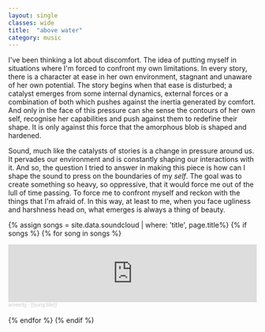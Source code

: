 ```yaml
---
layout: single
classes: wide
title:  "above water"
category: music
---
```


I've been thinking a lot about discomfort. The idea of putting myself in situations where I'm forced to confront my own limitations. In every story, there is a character at ease in her own environment, stagnant and unaware of her own potential. The story begins when that ease is disturbed; a catalyst emerges from some internal dynamics, external forces or a combination of both which pushes against the inertia generated by comfort. And only in the face of this pressure can she sense the contours of her own self, recognise her capabilities and push against them to redefine their shape. It is only against this force that the amorphous blob is shaped and hardened.

Sound, much like the catalysts of stories is a change in pressure around us. It pervades our environment and is constantly shaping our interactions with it. And so, the question I tried to answer in making this piece is how can I shape the sound to press on the boundaries of my *self*. The goal was to create something so heavy, so oppressive, that it would force me out of the lull of time passing. To force me to confront myself and reckon with the things that I'm afraid of. In this way, at least to me, when you face ugliness and harshness head on, what emerges is always a thing of beauty.

{% assign songs = site.data.soundcloud | where: 'title', page.title%}
{% if songs %}
{% for song in songs %}
  <iframe width="100%" height="3%" scrolling="yes" frameborder="no" allow="autoplay" src="https://w.soundcloud.com/player/?url=https%3A//api.soundcloud.com/tracks/{{song.track}}&color=%23ff5500&auto_play=false&hide_related=false&show_comments=true&show_user=true&show_reposts=false&show_teaser=true&visual=true"></iframe><div style="font-size: 10px; color: #cccccc;line-break: anywhere;word-break: normal;overflow: hidden;white-space: nowrap;text-overflow: ellipsis; font-family: Interstate,Lucida Grande,Lucida Sans Unicode,Lucida Sans,Garuda,Verdana,Tahoma,sans-serif;font-weight: 100;"><a href="https://soundcloud.com/minor6" title="ameertg" target="_blank" style="color: #cccccc; text-decoration: none;">ameertg</a> · <a href="{{song.url}}" title="{{song.title}}" target="_blank" style="color: #cccccc; text-decoration: none;">{{song.title}}</a></div><br>
{% endfor %}
(% endif %)
